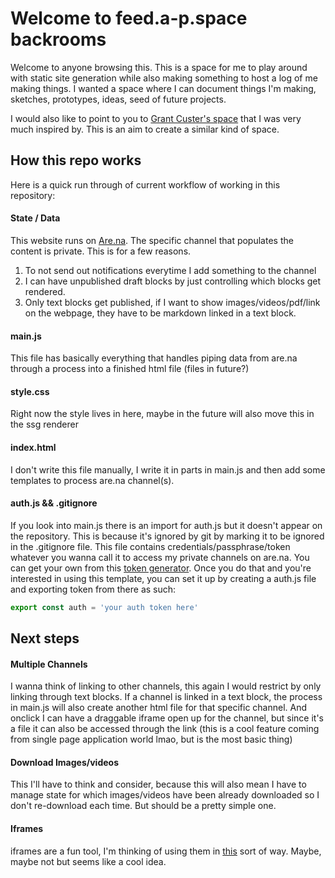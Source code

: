# Welcome to feed.a-p.space backrooms

Welcome to anyone browsing this. This is a space for me to play around with static site generation while also making something to host a log of me making things. I wanted a space where I can document things I'm making, sketches, prototypes, ideas, seed of future projects.

I would also like to point to you to [Grant Custer's space](https://feed.grantcuster.com/) that I was very much inspired by. This is an aim to create a similar kind of space.


## How this repo works

Here is a quick run through of current workflow of working in this repository:

#### State / Data
This website runs on [Are.na](https://are.na). The specific channel that populates the content is private. This is for a few reasons.
1. To not send out notifications everytime I add something to the channel
2. I can have unpublished draft blocks by just controlling which blocks get rendered.
3. Only text blocks get published, if I want to show images/videos/pdf/link on the webpage, they have to be markdown linked in a text block.

#### main.js
This file has basically everything that handles piping data from are.na through a process into a finished html file (files in future?)

#### style.css
Right now the style lives in here, maybe in the future will also move this in the ssg renderer

#### index.html
I don't write this file manually, I write it in parts in main.js and then add some templates to process are.na channel(s).

#### auth.js && .gitignore
If you look into main.js there is an import for auth.js but it doesn't appear on the repository. This is because it's ignored by git by marking it to be ignored in the .gitignore file. This file contains credentials/passphrase/token whatever you wanna call it to access my private channels on are.na. You can get your own from this [token generator](https://arena-token-gen.vercel.app/). Once you do that and you're interested in using this template, you can set it up by creating a auth.js file and exporting token from there as such: 

```js
export const auth = 'your auth token here'
```

## Next steps

#### Multiple Channels
I wanna think of linking to other channels, this again I would restrict by only linking through text blocks. If a channel is linked in a text block, the process in main.js will also create another html file for that specific channel. And onclick I can have a draggable iframe open up for the channel, but since it's a file it can also be accessed through the link (this is a cool feature coming from single page application world lmao, but is the most basic thing)

#### Download Images/videos
This I'll have to think and consider, because this will also mean I have to manage state for which images/videos have been already downloaded so I don't re-download each time. But should be a pretty simple one.

#### Iframes
iframes are a fun tool, I'm thinking of using them in [this](https://wmianecki.github.io/thesis_website) sort of way. Maybe, maybe not but seems like a cool idea.

